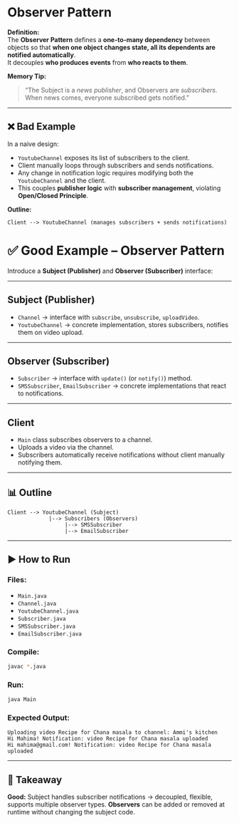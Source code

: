 # Observer Pattern

**Definition:**  
The **Observer Pattern** defines a **one-to-many dependency** between objects so that **when one object changes state, all its dependents are notified automatically**.  
It decouples **who produces events** from **who reacts to them**.

**Memory Tip:**

> “The Subject is a *news publisher*, and Observers are *subscribers*. When news comes, everyone subscribed gets notified.”

---

## ❌ Bad Example

In a naive design:

* `YoutubeChannel` exposes its list of subscribers to the client.  
* Client manually loops through subscribers and sends notifications.  
* Any change in notification logic requires modifying both the `YoutubeChannel` and the client.  
* This couples **publisher logic** with **subscriber management**, violating **Open/Closed Principle**.

**Outline:**

```text
Client --> YoutubeChannel (manages subscribers + sends notifications)
```
# ✅ Good Example – Observer Pattern

Introduce a **Subject (Publisher)** and **Observer (Subscriber)** interface:

---

## Subject (Publisher)

* `Channel` → interface with `subscribe`, `unsubscribe`, `uploadVideo`.
* `YoutubeChannel` → concrete implementation, stores subscribers, notifies them on video upload.

---

## Observer (Subscriber)

* `Subscriber` → interface with `update()` (or `notify()`) method.
* `SMSSubscriber`, `EmailSubscriber` → concrete implementations that react to notifications.

---

## Client

* `Main` class subscribes observers to a channel.
* Uploads a video via the channel.
* Subscribers automatically receive notifications without client manually notifying them.

---

## 📊 Outline

```text
Client --> YoutubeChannel (Subject)
             |--> Subscribers (Observers)
                  |--> SMSSubscriber
                  |--> EmailSubscriber
```

---

## ▶️ How to Run

### Files:

* `Main.java`
* `Channel.java`
* `YoutubeChannel.java`
* `Subscriber.java`
* `SMSSubscriber.java`
* `EmailSubscriber.java`

### Compile:

```bash
javac *.java
```

### Run:

```bash
java Main
```

### Expected Output:

```text
Uploading video Recipe for Chana masala to channel: Ammi's kitchen
Hi Mahima! Notification: video Recipe for Chana masala uploaded
Hi mahima@gmail.com! Notification: video Recipe for Chana masala uploaded
```

---

## 🔑 Takeaway

**Good:** Subject handles subscriber notifications → decoupled, flexible, supports multiple observer types.
**Observers** can be added or removed at runtime without changing the subject code.
